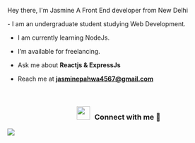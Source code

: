 Hey there, I'm Jasmine
A Front End developer from New Delhi

<p>
- I am an undergraduate student studying Web Development.

- I am currently learning NodeJs.

- I’m available for freelancing.

- Ask me about **Reactjs & ExpressJs**

- Reach me at **jasminepahwa4567@gmail.com**
  </p>

<br/>
<h3 align="center" > <img src="https://media.giphy.com/media/iY8CRBdQXODJSCERIr/giphy.gif" width="30" height="30" style="margin-right: 10px;">Connect with me 🤝 </h3>

<p align="center">


</p>

<p align="left"> <img src="https://komarev.com/ghpvc/?username=jasminepahwa17&color=green" /> </p>
